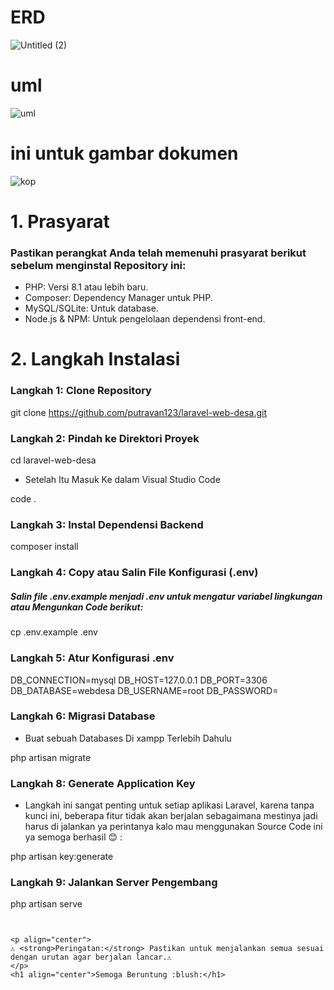 # ERD
![Untitled (2)](https://github.com/user-attachments/assets/1236117f-3543-40ad-89f7-bd1faac3cb99)

# uml
![uml](https://github.com/user-attachments/assets/7e2fd388-e90d-443c-96d8-9c7ae6e9d09e)

# ini untuk gambar dokumen
![kop](https://github.com/user-attachments/assets/957190c1-9542-427f-9255-a4d772b7ba14)

# 1. Prasyarat 
### Pastikan perangkat Anda telah memenuhi prasyarat berikut sebelum menginstal Repository ini:

- PHP: Versi 8.1 atau lebih baru.
- Composer: Dependency Manager untuk PHP.
- MySQL/SQLite: Untuk database.
- Node.js & NPM: Untuk pengelolaan dependensi front-end.

# 2. Langkah Instalasi  

### Langkah 1: Clone Repository 

git clone https://github.com/putravan123/laravel-web-desa.git

### Langkah 2: Pindah ke Direktori Proyek 


cd laravel-web-desa

- Setelah Itu Masuk Ke dalam Visual Studio Code


code .

### Langkah 3: Instal Dependensi Backend

composer install

### Langkah 4: Copy atau Salin File Konfigurasi (.env)

##### Salin file .env.example menjadi .env untuk mengatur variabel lingkungan atau Mengunkan Code berikut:


cp .env.example .env


### Langkah 5: Atur Konfigurasi .env


 DB_CONNECTION=mysql
 DB_HOST=127.0.0.1
 DB_PORT=3306
 DB_DATABASE=webdesa
 DB_USERNAME=root
 DB_PASSWORD=


### Langkah 6: Migrasi Database

- Buat sebuah Databases Di xampp Terlebih Dahulu


php artisan migrate


### Langkah 8: Generate Application Key

- Langkah ini sangat penting untuk setiap aplikasi Laravel, karena tanpa kunci ini, beberapa fitur tidak akan berjalan sebagaimana mestinya jadi harus di jalankan ya perintanya kalo mau menggunakan Source Code ini ya semoga berhasil :blush: :


php artisan key:generate


### Langkah 9: Jalankan Server Pengembang


php artisan serve
```


<p align="center">
⚠️ <strong>Peringatan:</strong> Pastikan untuk menjalankan semua sesuai dengan urutan agar berjalan lancar.⚠️
</p>
<h1 align="center">Semoga Beruntung :blush:</h1>
